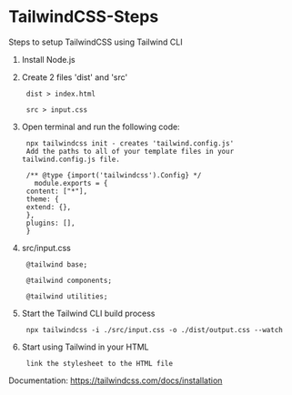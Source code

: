 # TailwindCSS-Steps
Steps to setup TailwindCSS using Tailwind CLI

1. Install Node.js


2. Create 2 files 'dist' and 'src'

        dist > index.html
  
        src > input.css
  
  
3. Open terminal and run the following code:

        npx tailwindcss init - creates 'tailwind.config.js'
        Add the paths to all of your template files in your tailwind.config.js file.
    
        /** @type {import('tailwindcss').Config} */
          module.exports = {
        content: ["*"],
        theme: {
        extend: {},
        },
        plugins: [],
        }
  
4. src/input.css

        @tailwind base;
    
        @tailwind components;
      
        @tailwind utilities;
  

5. Start the Tailwind CLI build process

        npx tailwindcss -i ./src/input.css -o ./dist/output.css --watch


6. Start using Tailwind in your HTML

        link the stylesheet to the HTML file


Documentation: https://tailwindcss.com/docs/installation  

  
